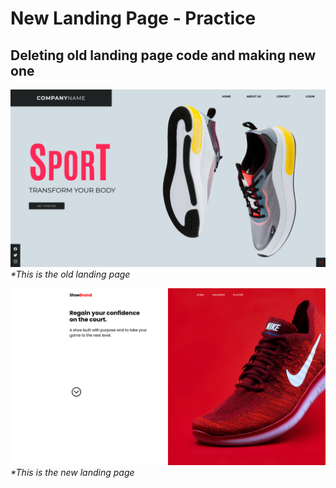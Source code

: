 # New Landing Page - Practice

## Deleting old landing page code and making new one

![Old Landing Page](./images/old-page-SS.png)
_\*This is the old landing page_

![New Landing Page](./images/new-landing-page.png)
_\*This is the new landing page_
